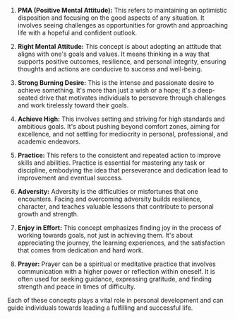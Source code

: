 

1. **PMA (Positive Mental Attitude):** This refers to maintaining an optimistic disposition and focusing on the good aspects of any situation. It involves seeing challenges as opportunities for growth and approaching life with a hopeful and confident outlook.

2. **Right Mental Attitude:** This concept is about adopting an attitude that aligns with one's goals and values. It means thinking in a way that supports positive outcomes, resilience, and personal integrity, ensuring thoughts and actions are conducive to success and well-being.

3. **Strong Burning Desire:** This is the intense and passionate desire to achieve something. It's more than just a wish or a hope; it's a deep-seated drive that motivates individuals to persevere through challenges and work tirelessly toward their goals.

4. **Achieve High:** This involves setting and striving for high standards and ambitious goals. It's about pushing beyond comfort zones, aiming for excellence, and not settling for mediocrity in personal, professional, and academic endeavors.

5. **Practice:** This refers to the consistent and repeated action to improve skills and abilities. Practice is essential for mastering any task or discipline, embodying the idea that perseverance and dedication lead to improvement and eventual success.

6. **Adversity:** Adversity is the difficulties or misfortunes that one encounters. Facing and overcoming adversity builds resilience, character, and teaches valuable lessons that contribute to personal growth and strength.

7. **Enjoy in Effort:** This concept emphasizes finding joy in the process of working towards goals, not just in achieving them. It's about appreciating the journey, the learning experiences, and the satisfaction that comes from dedication and hard work.

8. **Prayer:** Prayer can be a spiritual or meditative practice that involves communication with a higher power or reflection within oneself. It is often used for seeking guidance, expressing gratitude, and finding strength and peace in times of difficulty.

Each of these concepts plays a vital role in personal development and can guide individuals towards leading a fulfilling and successful life.